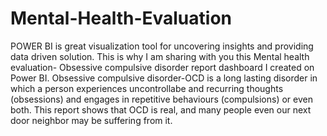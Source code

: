 # Mental-Health-Evaluation
POWER BI is great visualization tool for uncovering insights and providing data driven solution. This is why I am sharing with you this Mental health evaluation- Obsessive compulsive disorder report dashboard I created on Power BI. 
Obsessive compulsive disorder-OCD is a long lasting disorder in which a person experiences uncontrollabe and recurring thoughts (obsessions) and engages in repetitive behaviours (compulsions) or even both. 
This report shows that OCD is real, and many people even our next door neighbor may be suffering from it.
